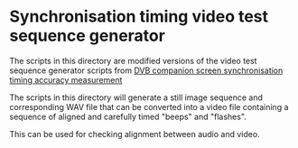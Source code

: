 # Synchronisation timing video test sequence generator

The scripts in this directory are modified versions of the video test sequence generator scripts from [DVB companion screen synchronisation timing accuracy measurement](https://www.github.com/BBC/dvbcss-synctiming)

The scripts in this directory will generate a still image sequence and corresponding WAV file that can be converted into a video file containing a sequence of aligned and carefully timed "beeps" and "flashes".

This can be used for checking alignment between audio and video.
